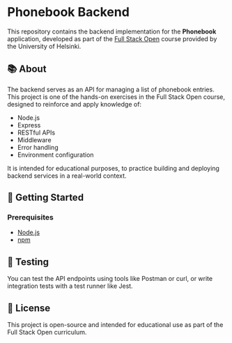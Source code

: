 # Phonebook Backend

This repository contains the backend implementation for the **Phonebook** application, developed as part of the [Full Stack Open](https://fullstackopen.com/en/) course provided by the University of Helsinki.

## 📚 About

The backend serves as an API for managing a list of phonebook entries. This project is one of the hands-on exercises in the Full Stack Open course, designed to reinforce and apply knowledge of:

- Node.js
- Express
- RESTful APIs
- Middleware
- Error handling
- Environment configuration

It is intended for educational purposes, to practice building and deploying backend services in a real-world context.

## 🚀 Getting Started

### Prerequisites

- [Node.js](https://nodejs.org/)
- [npm](https://www.npmjs.com/)


## 🧪 Testing

You can test the API endpoints using tools like Postman or curl, or write integration tests with a test runner like Jest.

## 📝 License

This project is open-source and intended for educational use as part of the Full Stack Open curriculum.